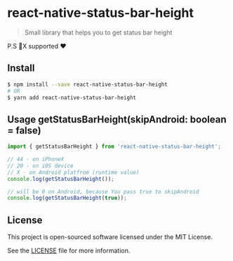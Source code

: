 # react-native-status-bar-height

> Small library that helps you to get status bar height

P.S :iphone:X supported :heart:

## Install

```bash
$ npm install --save react-native-status-bar-height
# OR
$ yarn add react-native-status-bar-height
```

## Usage getStatusBarHeight(skipAndroid: boolean = false)

```js
import { getStatusBarHeight } from 'react-native-status-bar-height';

// 44 - on iPhoneX
// 20 - on iOS device
// X - on Android platfrom (runtime value)
console.log(getStatusBarHeight());

// will be 0 on Android, because You pass true to skipAndroid
console.log(getStatusBarHeight(true));
```

## License

This project is open-sourced software licensed under the MIT License.

See the [LICENSE](LICENSE) file for more information.
